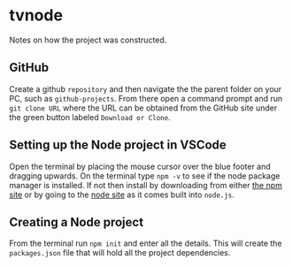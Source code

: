 # tvnode
Notes on how the project was constructed.

## GitHub
Create a github `repository` and then navigate the the parent folder on your PC, such as `github-projects`. From there open a command prompt and run `git clone URL` where the URL can be obtained from the GitHub site under the green button labeled `Download or Clone`.

## Setting up the Node project in VSCode
Open the terminal by placing the mouse cursor over the blue footer and dragging upwards.
On the terminal type `npm -v` to see if the node package manager is installed. If not then install by downloading from either [the npm site](https://www.npmjs.com/package/npm) or by going to the [node site](https://nodejs.org/en/) as it comes built into `node.js`.

## Creating a Node project
From the terminal run `npm init` and enter all the details.
This will create the `packages.json` file that will hold all the project dependencies.




